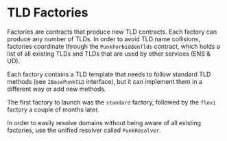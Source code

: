 # TLD Factories

Factories are contracts that produce new TLD contracts. Each factory can produce any number of TLDs. In order to avoid TLD name collisions, factories coordinate through the `PunkForbiddenTlds` contract, which holds a list of all existing TLDs and TLDs that are used by other services (ENS & UD).

Each factory contains a TLD template that needs to follow standard TLD methods (see `IBasePunkTLD` interface), but it can implement them in a different way or add new methods.

The first factory to launch was the `standard` factory, followed by the `flexi` factory a couple of months later.

In order to easily resolve domains without being aware of all existing factories, use the unified resolver called `PunkResolver`.
